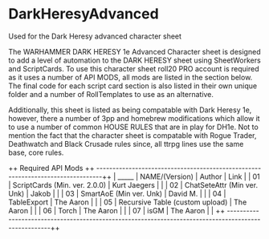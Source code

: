 # DarkHeresyAdvanced
Used for the Dark Heresy advanced character sheet

The WARHAMMER DARK HERESY 1e Advanced Character sheet is designed to add a level of automation to the DARK HERESY sheet using SheetWorkers and ScriptCards.  To use this character sheet roll20 PRO account is required as it uses a number of API MODS, all mods are listed in the section below.  The final code for each script card section is also listed in their own unique folder and a number of RollTemplates to use as an alternative.

Additionally, this sheet is listed as being compatable with Dark Heresy 1e, however, there a number of 3pp and homebrew modifications which allow it to use a number of common HOUSE RULES that are in play for DH1e.  Not to mention the fact that the character sheet is compatable with Rogue Trader, Deathwatch and Black Crusade rules since, all ttrpg lines use the same base, core rules.

++ Required API Mods ++ --------------------------------------------------------------------------------++
| _____ | NAME/(Version)                         | Author        | Link                                  |
|  01   | ScriptCards (Min. ver. 2.0.0)          | Kurt Jaegers  |                                       |
|  02   | ChatSeteAttr (Min ver. Unk)            | Jakob         |                                       |
|  03   | SmartAoE (Min ver. Unk)                | David M.      |                                       |
|  04   | TableExport                            | The Aaron     |                                       |
|  05   | Recursive Table (custom upload)        | The Aaron     |                                       |
|  06   | Torch                                  | The Aaron     |                                       |
|  07   | isGM                                   | The Aaron     |                                       |
++ -----------------------------------------------------------------------------------------------------++

